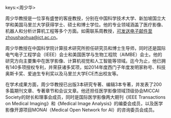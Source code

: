 keys:<周少华>


周少华教授是一位享有盛誉的客座教授，分别在中国科学技术大学、新加坡国立大学和美国马里兰大学获得学士、硕士和博士学位。他的专业领域涵盖了医疗影像、机器人和分析计算机工程等多个方面。如需联系周教授，可发送电子邮件至zhoushaohua@ict.ac.cn。

周少华教授在中国科学院计算技术研究所担任研究员和博士生导师，同时还是国际电气电子工程学会（IEEE）会士和美国医学与生物工程院（AIMBE）会士。他的研究方向主要集中在医学影像、计算机视觉和人工智能等领域。迄今为止，他已拥有140多项授权专利，并荣获诸多奖项，如2014年度西门子年度发明家称号、科技奥斯卡奖、爱迪生专利奖以及马里兰大学ECE杰出校友等。

在学术成果方面，周少华教授已出版3本研究专著、编辑3本专著，并发表了200多篇期刊文章、专著章节和会议文章。他还担任医学影像领域顶级协会MICCAI Society的财长和理事会成员，同时是国际医学影像两大期刊《IEEE Transactions on Medical Imaging》和《Medical Image Analysis》的编委会成员，以及医学影像开源项目MONAI（Medical Open Network for AI）的咨询委员会成员。